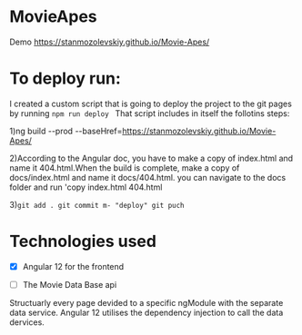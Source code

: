 # MovieApes
 
Demo 
https://stanmozolevskiy.github.io/Movie-Apes/



# To deploy run:

I created a сustom script that is going to deploy the project to the git pages by running  ```npm run deploy ```
That script includes in itself the follotins steps:

1)ng build --prod --baseHref=https://stanmozolevskiy.github.io/Movie-Apes/

2)According to the Angular doc, you have to make a copy of index.html and name it 404.html.When the build is complete, make a copy of docs/index.html and name it docs/404.html.
you can navigate to the docs folder and run 'copy index.html 404.html

3)```git add . git commit m- "deploy" git puch ```


# Technologies used 

- [x] Angular 12 for the frontend
- [ ] The Movie Data Base api  


Structuarly every page devided to a specific ngModule with the separate data service.
Angular 12 utilises the dependency injection to call the data dervices.


